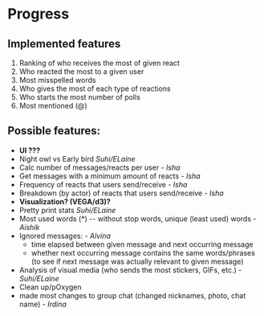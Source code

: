 # Progress

## Implemented features
1. Ranking of who receives the most of given react
2. Who reacted the most to a given user
3. Most misspelled words
4. Who gives the most of each type of reactions
5. Who starts the most number of polls
6. Most mentioned (@) 



## Possible features:
- **UI ???**
- Night owl vs Early bird *Suhi/ELaine*
- Calc number of messages/reacts per user - *Isha*
- Get messages with a minimum amount of reacts - *Isha*
- Frequency of reacts that users send/receive - *Isha*
- Breakdown (by actor) of reacts that users send/receive - *Isha*
- **Visualization? (VEGA/d3)?**
- Pretty print stats *Suhi/ELaine*
- Most used words (*) -- without stop words, unique (least used) words - *Aishik*
- Ignored messages: - *Alvina*
   * time elapsed between given message and next occurring message
   * whether next occurring message contains the same words/phrases (to see if next message was actually relevant to given message)
- Analysis of visual media (who sends the most stickers, GIFs, etc.) - *Suhi/ELaine*
- Clean up/pOxygen
- made most changes to group chat (changed nicknames, photo, chat name) - *Irdina*
